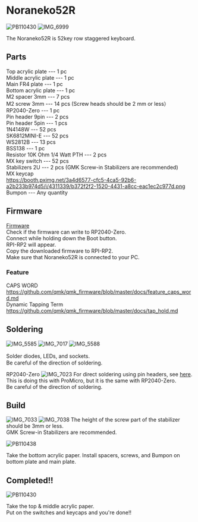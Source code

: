 # Noraneko52R  
![PB110430](https://user-images.githubusercontent.com/5214078/201295075-e99c6a70-d4bb-47fc-9ccd-e66670a932c6.JPG)
![IMG_6999](https://user-images.githubusercontent.com/5214078/201291565-f790acc7-9356-43f2-b572-b1f4afc4b3d8.jpeg)

The Noraneko52R is 52key row staggered keyboard.  

## Parts  

Top acrylic plate --- 1 pc  
Middle acrylic plate --- 1 pc   
Main FR4 plate --- 1 pc   
Bottom acrylic plate --- 1 pc   
M2 spacer 3mm --- 7 pcs  
M2 screw 3mm --- 14 pcs  (Screw heads should be 2 mm or less）  
RP2040-Zero --- 1 pc  
Pin header 9pin --- 2 pcs   
Pin header 5pin --- 1 pcs  
1N4148W --- 52 pcs  
SK6812MINI-E --- 52 pcs  
WS2812B --- 13 pcs  
BSS138 --- 1 pc  
Resistor 10K Ohm 1/4 Watt PTH --- 2 pcs  
MX key switch --- 52 pcs  
Stabilizers 2U --- 2 pcs (GMK Screw-in Stabilizers are recommended)   
MX keycap    
https://booth.pximg.net/3a4d6577-cfc5-4ca5-92b6-a2b233b974d5/i/4311339/b372f2f2-1520-4431-a8cc-eac1ec2c977d.png   
Bumpon --- Any quantity 

## Firmware
[Firmware](https://github.com/darakuneko/Noraneko/raw/main/noraneko52r/v1.0/firmware/noraneko52r.uf2)  
Check if the firmware can write to RP2040-Zero.  
Connect while holding down the Boot button.  
RPI-RP2 will appear.  
Copy the downloaded firmware to RPI-RP2.  
Make sure that Noraneko52R is connected to your PC.

### Feature
CAPS WORD  
https://github.com/qmk/qmk_firmware/blob/master/docs/feature_caps_word.md   
Dynamic Tapping Term   
https://github.com/qmk/qmk_firmware/blob/master/docs/tap_hold.md  

## Soldering

![IMG_5585](https://user-images.githubusercontent.com/5214078/196370976-1ae8f0df-43c9-4802-8a62-8c840f756a45.png)
![IMG_7017](https://user-images.githubusercontent.com/5214078/201293813-f836e7c0-ed6d-4031-ab17-09eea528efa6.jpg)
![IMG_5588](https://user-images.githubusercontent.com/5214078/196371378-a40fc202-53ea-49b4-a9e6-ca88323a2bc1.png)

Solder diodes, LEDs, and sockets.　  
Be careful of the direction of soldering.

RP2040-Zero
![IMG_7023](https://user-images.githubusercontent.com/5214078/201294180-8c683e09-8754-45ca-b107-74b136b59aa8.jpeg)
For direct soldering using pin headers, see [here](https://kbdbuild.vercel.app/blog/yamada_pro_micro).  
This is doing this with ProMicro, but it is the same with RP2040-Zero.   
Be careful of the direction of soldering.  

## Build
![IMG_7033](https://user-images.githubusercontent.com/5214078/201295860-cec679b7-a68d-4809-afed-8b592c872d7a.jpeg)
![IMG_7038](https://user-images.githubusercontent.com/5214078/201295876-89cb34b2-e620-4aa9-8709-bc26b164d308.jpg)
The height of the screw part of the stabilizer should be 3mm or less.   
GMK Screw-in Stabilizers are recommended.   

![PB110438](https://user-images.githubusercontent.com/5214078/201294992-04c312f4-3235-4173-a979-cbceb61ba204.JPG)

Take the bottom acrylic paper.
Install spacers, screws, and Bumpon on bottom plate and main plate.

## Completed!!
![PB110430](https://user-images.githubusercontent.com/5214078/201295075-e99c6a70-d4bb-47fc-9ccd-e66670a932c6.JPG)

Take the top & middle acrylic paper.  
Put on the switches and keycaps and you're done!!

